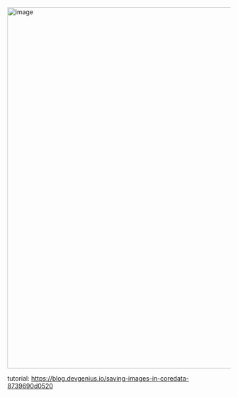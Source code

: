 <img width="815" alt="image" src="https://user-images.githubusercontent.com/81428296/183808651-945c5abf-9462-488c-9a63-ddaa1b553f1d.png">

tutorial: https://blog.devgenius.io/saving-images-in-coredata-8739690d0520
